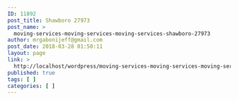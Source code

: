 ```yaml
---
ID: 11892
post_title: Shawboro 27973
post_name: >
  moving-services-moving-services-moving-services-shawboro-27973
author: mrgabonijeff@gmail.com
post_date: 2018-03-28 01:50:11
layout: page
link: >
  http://localhost/wordpress/moving-services-moving-services-moving-services-shawboro-27973/
published: true
tags: [ ]
categories: [ ]
---
```

